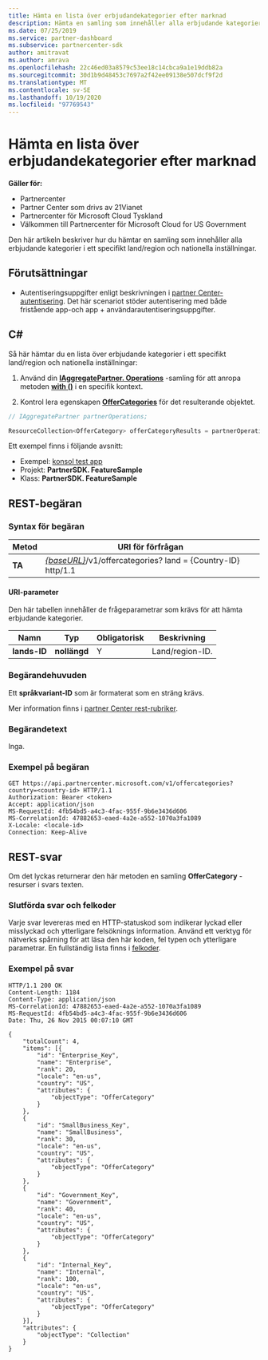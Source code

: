 ```yaml
---
title: Hämta en lista över erbjudandekategorier efter marknad
description: Hämta en samling som innehåller alla erbjudande kategorier i ett specifikt land/region och nationella inställningar.
ms.date: 07/25/2019
ms.service: partner-dashboard
ms.subservice: partnercenter-sdk
author: amitravat
ms.author: amrava
ms.openlocfilehash: 22c46ed03a8579c53ee18c14cbca9a1e19ddb82a
ms.sourcegitcommit: 30d1b9d48453c7697a2f42ee09138e507dcf9f2d
ms.translationtype: MT
ms.contentlocale: sv-SE
ms.lasthandoff: 10/19/2020
ms.locfileid: "97769543"
---
```

# <a name="get-a-list-of-offer-categories-by-market"></a>Hämta en lista över erbjudandekategorier efter marknad

**Gäller för:**

- Partnercenter
- Partner Center som drivs av 21Vianet
- Partnercenter för Microsoft Cloud Tyskland
- Välkommen till Partnercenter för Microsoft Cloud for US Government

Den här artikeln beskriver hur du hämtar en samling som innehåller alla erbjudande kategorier i ett specifikt land/region och nationella inställningar.

## <a name="prerequisites"></a>Förutsättningar

- Autentiseringsuppgifter enligt beskrivningen i [partner Center-autentisering](partner-center-authentication.md). Det här scenariot stöder autentisering med både fristående app-och app + användarautentiseringsuppgifter.

## <a name="c"></a>C\#

Så här hämtar du en lista över erbjudande kategorier i ett specifikt land/region och nationella inställningar:

1. Använd din [**IAggregatePartner. Operations**](/dotnet/api/microsoft.store.partnercenter.iaggregatepartner) -samling för att anropa metoden [**with ()**](/dotnet/api/microsoft.store.partnercenter.iaggregatepartner.with) i en specifik kontext.

2. Kontrol lera egenskapen [**OfferCategories**](/dotnet/api/microsoft.store.partnercenter.ipartner.offercategories) för det resulterande objektet.

``` csharp
// IAggregatePartner partnerOperations;

ResourceCollection<OfferCategory> offerCategoryResults = partnerOperations.With(RequestContextFactory.Instance.Create()).OfferCategories.ByCountry("US").Get();
```

Ett exempel finns i följande avsnitt:

- Exempel: [konsol test app](console-test-app.md)
- Projekt: **PartnerSDK. FeatureSample**
- Klass: **PartnerSDK. FeatureSample**

## <a name="rest-request"></a>REST-begäran

### <a name="request-syntax"></a>Syntax för begäran

| Metod  | URI för förfrågan                                                                                  |
|---------|----------------------------------------------------------------------------------------------|
| **TA** | [*{baseURL}*](partner-center-rest-urls.md)/v1/offercategories? land = {Country-ID} http/1.1 |

#### <a name="uri-parameter"></a>URI-parameter

Den här tabellen innehåller de frågeparametrar som krävs för att hämta erbjudande kategorier.

| Namn           | Typ       | Obligatorisk | Beskrivning            |
|----------------|------------|----------|------------------------|
| **lands-ID** | **nollängd** | Y        | Land/region-ID. |

### <a name="request-headers"></a>Begärandehuvuden

Ett **språkvariant-ID** som är formaterat som en sträng krävs.

Mer information finns i [partner Center rest-rubriker](headers.md).

### <a name="request-body"></a>Begärandetext

Inga.

### <a name="request-example"></a>Exempel på begäran

```http
GET https://api.partnercenter.microsoft.com/v1/offercategories?country=<country-id> HTTP/1.1
Authorization: Bearer <token>
Accept: application/json
MS-RequestId: 4fb54bd5-a4c3-4fac-955f-9b6e3436d606
MS-CorrelationId: 47882653-eaed-4a2e-a552-1070a3fa1089
X-Locale: <locale-id>
Connection: Keep-Alive
```

## <a name="rest-response"></a>REST-svar

Om det lyckas returnerar den här metoden en samling **OfferCategory** -resurser i svars texten.

### <a name="response-success-and-error-codes"></a>Slutförda svar och felkoder

Varje svar levereras med en HTTP-statuskod som indikerar lyckad eller misslyckad och ytterligare felsöknings information. Använd ett verktyg för nätverks spårning för att läsa den här koden, fel typen och ytterligare parametrar. En fullständig lista finns i [felkoder](error-codes.md).

### <a name="response-example"></a>Exempel på svar

```http
HTTP/1.1 200 OK
Content-Length: 1184
Content-Type: application/json
MS-CorrelationId: 47882653-eaed-4a2e-a552-1070a3fa1089
MS-RequestId: 4fb54bd5-a4c3-4fac-955f-9b6e3436d606
Date: Thu, 26 Nov 2015 00:07:10 GMT

{
    "totalCount": 4,
    "items": [{
        "id": "Enterprise_Key",
        "name": "Enterprise",
        "rank": 20,
        "locale": "en-us",
        "country": "US",
        "attributes": {
            "objectType": "OfferCategory"
        }
    },
    {
        "id": "SmallBusiness_Key",
        "name": "SmallBusiness",
        "rank": 30,
        "locale": "en-us",
        "country": "US",
        "attributes": {
            "objectType": "OfferCategory"
        }
    },
    {
        "id": "Government_Key",
        "name": "Government",
        "rank": 40,
        "locale": "en-us",
        "country": "US",
        "attributes": {
            "objectType": "OfferCategory"
        }
    },
    {
        "id": "Internal_Key",
        "name": "Internal",
        "rank": 100,
        "locale": "en-us",
        "country": "US",
        "attributes": {
            "objectType": "OfferCategory"
        }
    }],
    "attributes": {
        "objectType": "Collection"
    }
}
```
